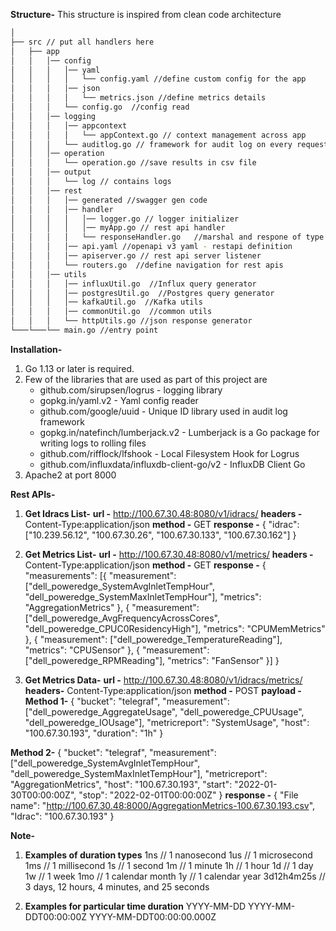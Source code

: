 **Structure-**
This structure is inspired from clean code architecture
```bash
│
├── src // put all handlers here
│   ├── app
│   │   │── config
│   │   │   │── yaml 
│   │   │   │   └── config.yaml //define custom config for the app
│   │   │   │── json 
│   │   │   │   └── metrics.json //define metrics details
│   │   │   └── config.go  //config read
│   │   │── logging
│   │   │   │── appcontext 
│   │   │   │   └── appContext.go // context management across app
│   │   │   └── auditlog.go // framework for audit log on every request
│   │   │── operation
│   │   │   └── operation.go //save results in csv file
│   │   │── output
│   │   │   └── log // contains logs
│   │	│── rest
│   │	│   │── generated //swagger gen code 
│   │	│   │── handler
│   │	│   │   │── logger.go // logger initializer
│   │	│   │   │── myApp.go // rest api handler
│   │	│   │   └── responseHandler.go   //marshal and respone of type success/error
│   │	│   │── api.yaml //openapi v3 yaml - restapi definition
│   │	│   │── apiserver.go // rest api server listener
│   │	│   └── routers.go  //define navigation for rest apis
│   │   │── utils
│   │   │   │── influxUtil.go  //Influx query generator
│   │   │   │── postgresUtil.go  //Postgres query generator
│   │   │   │── kafkaUtil.go  //Kafka utils
│   │   │   │── commonUtil.go  //common utils
│   │   │   └── httpUtils.go //json response generator 
└───└───└── main.go //entry point   
```

**Installation-**
1)  Go 1.13 or later is required.
2)  Few of the libraries that are used as part of this project are
    - github.com/sirupsen/logrus - logging library
    - gopkg.in/yaml.v2 - Yaml config reader
    - github.com/google/uuid - Unique ID library used in audit log framework
    - gopkg.in/natefinch/lumberjack.v2 - Lumberjack is a Go package for writing logs to rolling files
    - github.com/rifflock/lfshook - Local Filesystem Hook for Logrus
    - github.com/influxdata/influxdb-client-go/v2 - InfluxDB Client Go
3)  Apache2 at port 8000


**Rest APIs-**
1) **Get Idracs List-**
**url -** http://100.67.30.48:8080/v1/idracs/
**headers -** Content-Type:application/json
**method -** GET
**response -**
        {
          "idrac": ["10.239.56.12", "100.67.30.26", "100.67.30.133", "100.67.30.162"]
        }

2) **Get Metrics List-**
**url -** http://100.67.30.48:8080/v1/metrics/
**headers -** Content-Type:application/json
**method -** GET
**response -**
        {
          "measurements": [{
            "measurement": ["dell_poweredge_SystemAvgInletTempHour", "dell_poweredge_SystemMaxInletTempHour"],
            "metrics": "AggregationMetrics"
          }, {
            "measurement": ["dell_poweredge_AvgFrequencyAcrossCores", "dell_poweredge_CPUC0ResidencyHigh"],
            "metrics": "CPUMemMetrics"
          }, {
            "measurement": ["dell_poweredge_TemperatureReading"],
            "metrics": "CPUSensor"
          }, {
            "measurement": ["dell_poweredge_RPMReading"],
            "metrics": "FanSensor"
          }]
        }


3) **Get Metrics Data-**
**url -** http://100.67.30.48:8080/v1/idracs/metrics/
**headers-** Content-Type:application/json
**method -** POST
**payload -**
**Method 1-**
        {
        "bucket": "telegraf",
        "measurement": ["dell_poweredge_AggregateUsage", "dell_poweredge_CPUUsage", "dell_poweredge_IOUsage"],
        "metricreport": "SystemUsage",
        "host": "100.67.30.193",
        "duration": "1h"
        }

**Method 2-**
        {
        "bucket": "telegraf",
        "measurement": ["dell_poweredge_SystemAvgInletTempHour", "dell_poweredge_SystemMaxInletTempHour"],
        "metricreport": "AggregationMetrics",
        "host": "100.67.30.193",
        "start": "2022-01-30T00:00:00Z",
        "stop": "2022-02-01T00:00:00Z"
        }
**response -**
        {
        "File name": "http://100.67.30.48:8000/AggregationMetrics-100.67.30.193.csv",
        "Idrac": "100.67.30.193"
        }

**Note-**
1)  **Examples of duration types**
1ns // 1 nanosecond
1us // 1 microsecond
1ms // 1 millisecond
1s  // 1 second
1m  // 1 minute
1h  // 1 hour
1d  // 1 day
1w  // 1 week
1mo // 1 calendar month
1y  // 1 calendar year
3d12h4m25s // 3 days, 12 hours, 4 minutes, and 25 seconds

2)  **Examples for particular time duration**
    YYYY-MM-DD
    YYYY-MM-DDT00:00:00Z
    YYYY-MM-DDT00:00:00.000Z

